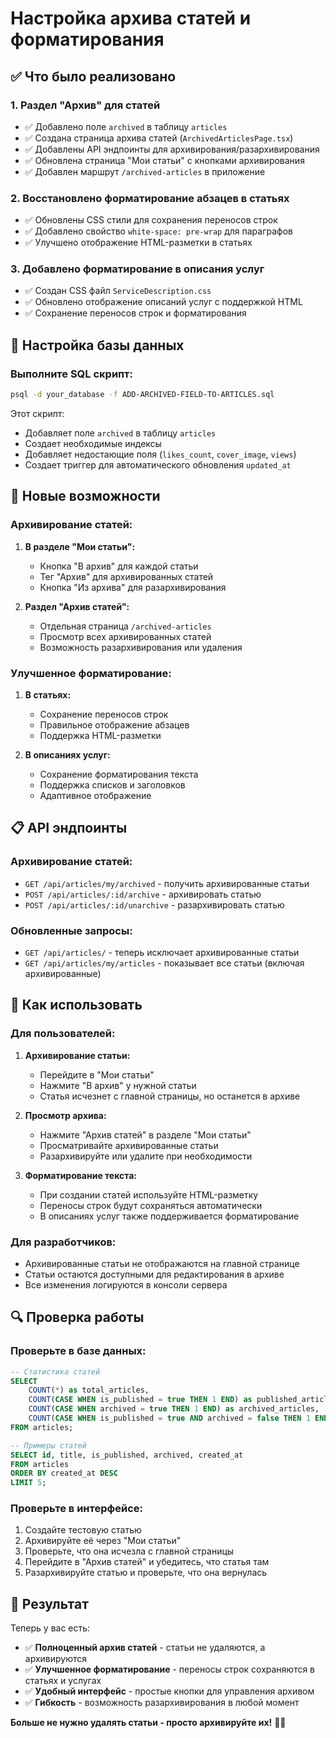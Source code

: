 # Настройка архива статей и форматирования

## ✅ Что было реализовано

### 1. **Раздел "Архив" для статей**
- ✅ Добавлено поле `archived` в таблицу `articles`
- ✅ Создана страница архива статей (`ArchivedArticlesPage.tsx`)
- ✅ Добавлены API эндпоинты для архивирования/разархивирования
- ✅ Обновлена страница "Мои статьи" с кнопками архивирования
- ✅ Добавлен маршрут `/archived-articles` в приложение

### 2. **Восстановлено форматирование абзацев в статьях**
- ✅ Обновлены CSS стили для сохранения переносов строк
- ✅ Добавлено свойство `white-space: pre-wrap` для параграфов
- ✅ Улучшено отображение HTML-разметки в статьях

### 3. **Добавлено форматирование в описания услуг**
- ✅ Создан CSS файл `ServiceDescription.css`
- ✅ Обновлено отображение описаний услуг с поддержкой HTML
- ✅ Сохранение переносов строк и форматирования

## 🔧 Настройка базы данных

### Выполните SQL скрипт:
```bash
psql -d your_database -f ADD-ARCHIVED-FIELD-TO-ARTICLES.sql
```

Этот скрипт:
- Добавляет поле `archived` в таблицу `articles`
- Создает необходимые индексы
- Добавляет недостающие поля (`likes_count`, `cover_image`, `views`)
- Создает триггер для автоматического обновления `updated_at`

## 🚀 Новые возможности

### **Архивирование статей:**
1. **В разделе "Мои статьи":**
   - Кнопка "В архив" для каждой статьи
   - Тег "Архив" для архивированных статей
   - Кнопка "Из архива" для разархивирования

2. **Раздел "Архив статей":**
   - Отдельная страница `/archived-articles`
   - Просмотр всех архивированных статей
   - Возможность разархивирования или удаления

### **Улучшенное форматирование:**
1. **В статьях:**
   - Сохранение переносов строк
   - Правильное отображение абзацев
   - Поддержка HTML-разметки

2. **В описаниях услуг:**
   - Сохранение форматирования текста
   - Поддержка списков и заголовков
   - Адаптивное отображение

## 📋 API эндпоинты

### **Архивирование статей:**
- `GET /api/articles/my/archived` - получить архивированные статьи
- `POST /api/articles/:id/archive` - архивировать статью
- `POST /api/articles/:id/unarchive` - разархивировать статью

### **Обновленные запросы:**
- `GET /api/articles/` - теперь исключает архивированные статьи
- `GET /api/articles/my/articles` - показывает все статьи (включая архивированные)

## 🎯 Как использовать

### **Для пользователей:**
1. **Архивирование статьи:**
   - Перейдите в "Мои статьи"
   - Нажмите "В архив" у нужной статьи
   - Статья исчезнет с главной страницы, но останется в архиве

2. **Просмотр архива:**
   - Нажмите "Архив статей" в разделе "Мои статьи"
   - Просматривайте архивированные статьи
   - Разархивируйте или удалите при необходимости

3. **Форматирование текста:**
   - При создании статей используйте HTML-разметку
   - Переносы строк будут сохраняться автоматически
   - В описаниях услуг также поддерживается форматирование

### **Для разработчиков:**
- Архивированные статьи не отображаются на главной странице
- Статьи остаются доступными для редактирования в архиве
- Все изменения логируются в консоли сервера

## 🔍 Проверка работы

### **Проверьте в базе данных:**
```sql
-- Статистика статей
SELECT 
    COUNT(*) as total_articles,
    COUNT(CASE WHEN is_published = true THEN 1 END) as published_articles,
    COUNT(CASE WHEN archived = true THEN 1 END) as archived_articles,
    COUNT(CASE WHEN is_published = true AND archived = false THEN 1 END) as active_articles
FROM articles;

-- Примеры статей
SELECT id, title, is_published, archived, created_at 
FROM articles 
ORDER BY created_at DESC 
LIMIT 5;
```

### **Проверьте в интерфейсе:**
1. Создайте тестовую статью
2. Архивируйте её через "Мои статьи"
3. Проверьте, что она исчезла с главной страницы
4. Перейдите в "Архив статей" и убедитесь, что статья там
5. Разархивируйте статью и проверьте, что она вернулась

## 🎉 Результат

Теперь у вас есть:
- ✅ **Полноценный архив статей** - статьи не удаляются, а архивируются
- ✅ **Улучшенное форматирование** - переносы строк сохраняются в статьях и услугах
- ✅ **Удобный интерфейс** - простые кнопки для управления архивом
- ✅ **Гибкость** - возможность разархивирования в любой момент

**Больше не нужно удалять статьи - просто архивируйте их!** 📁✨
